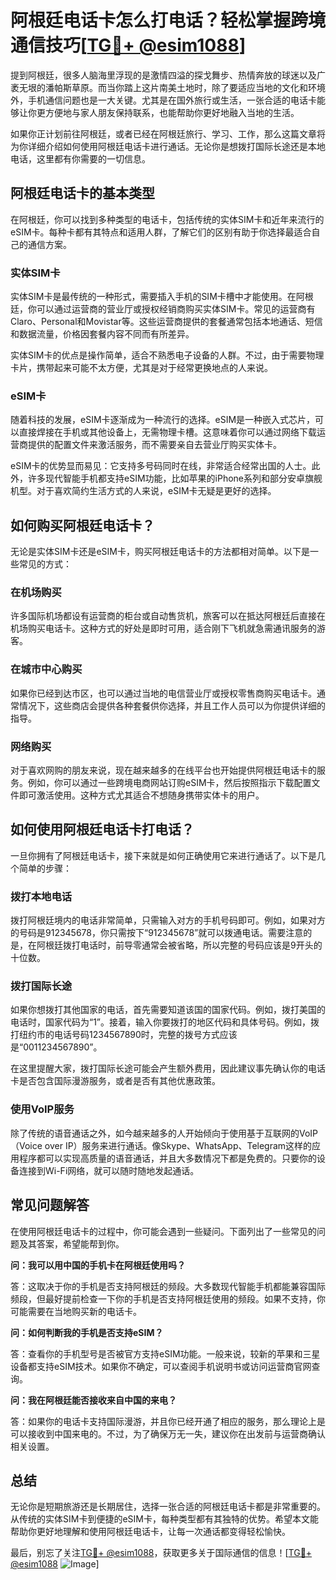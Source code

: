 # 阿根廷电话卡怎么打电话？轻松掌握跨境通信技巧[[TG💪+ @esim1088](https://t.me/s/esim1088)]

提到阿根廷，很多人脑海里浮现的是激情四溢的探戈舞步、热情奔放的球迷以及广袤无垠的潘帕斯草原。而当你踏上这片南美土地时，除了要适应当地的文化和环境外，手机通信问题也是一大关键。尤其是在国外旅行或生活，一张合适的电话卡能够让你更方便地与家人朋友保持联系，也能帮助你更好地融入当地的生活。

如果你正计划前往阿根廷，或者已经在阿根廷旅行、学习、工作，那么这篇文章将为你详细介绍如何使用阿根廷电话卡进行通话。无论你是想拨打国际长途还是本地电话，这里都有你需要的一切信息。

## 阿根廷电话卡的基本类型

在阿根廷，你可以找到多种类型的电话卡，包括传统的实体SIM卡和近年来流行的eSIM卡。每种卡都有其特点和适用人群，了解它们的区别有助于你选择最适合自己的通信方案。

### 实体SIM卡

实体SIM卡是最传统的一种形式，需要插入手机的SIM卡槽中才能使用。在阿根廷，你可以通过运营商的营业厅或授权经销商购买实体SIM卡。常见的运营商有Claro、Personal和Movistar等。这些运营商提供的套餐通常包括本地通话、短信和数据流量，价格因套餐内容不同而有所差异。

实体SIM卡的优点是操作简单，适合不熟悉电子设备的人群。不过，由于需要物理卡片，携带起来可能不太方便，尤其是对于经常更换地点的人来说。

### eSIM卡

随着科技的发展，eSIM卡逐渐成为一种流行的选择。eSIM是一种嵌入式芯片，可以直接焊接在手机或其他设备上，无需物理卡槽。这意味着你可以通过网络下载运营商提供的配置文件来激活服务，而不需要亲自去营业厅购买实体卡。

eSIM卡的优势显而易见：它支持多号码同时在线，非常适合经常出国的人士。此外，许多现代智能手机都支持eSIM功能，比如苹果的iPhone系列和部分安卓旗舰机型。对于喜欢简约生活方式的人来说，eSIM卡无疑是更好的选择。

## 如何购买阿根廷电话卡？

无论是实体SIM卡还是eSIM卡，购买阿根廷电话卡的方法都相对简单。以下是一些常见的方式：

### 在机场购买

许多国际机场都设有运营商的柜台或自动售货机，旅客可以在抵达阿根廷后直接在机场购买电话卡。这种方式的好处是即时可用，适合刚下飞机就急需通讯服务的游客。

### 在城市中心购买

如果你已经到达市区，也可以通过当地的电信营业厅或授权零售商购买电话卡。通常情况下，这些商店会提供各种套餐供你选择，并且工作人员可以为你提供详细的指导。

### 网络购买

对于喜欢网购的朋友来说，现在越来越多的在线平台也开始提供阿根廷电话卡的服务。例如，你可以通过一些跨境电商网站订购eSIM卡，然后按照指示下载配置文件即可激活使用。这种方式尤其适合不想随身携带实体卡的用户。

## 如何使用阿根廷电话卡打电话？

一旦你拥有了阿根廷电话卡，接下来就是如何正确使用它来进行通话了。以下是几个简单的步骤：

### 拨打本地电话

拨打阿根廷境内的电话非常简单，只需输入对方的手机号码即可。例如，如果对方的号码是912345678，你只需按下“912345678”就可以拨通电话。需要注意的是，在阿根廷拨打电话时，前导零通常会被省略，所以完整的号码应该是9开头的十位数。

### 拨打国际长途

如果你想拨打其他国家的电话，首先需要知道该国的国家代码。例如，拨打美国的电话时，国家代码为“1”。接着，输入你要拨打的地区代码和具体号码。例如，拨打纽约市的电话号码1234567890时，完整的拨号方式应该是“0011234567890”。

在这里提醒大家，拨打国际长途可能会产生额外费用，因此建议事先确认你的电话卡是否包含国际漫游服务，或者是否有其他优惠政策。

### 使用VoIP服务

除了传统的语音通话之外，如今越来越多的人开始倾向于使用基于互联网的VoIP（Voice over IP）服务来进行通话。像Skype、WhatsApp、Telegram这样的应用程序都可以实现高质量的语音通话，并且大多数情况下都是免费的。只要你的设备连接到Wi-Fi网络，就可以随时随地发起通话。

## 常见问题解答

在使用阿根廷电话卡的过程中，你可能会遇到一些疑问。下面列出了一些常见的问题及其答案，希望能帮到你。

**问：我可以用中国的手机卡在阿根廷使用吗？**

答：这取决于你的手机是否支持阿根廷的频段。大多数现代智能手机都能兼容国际频段，但最好提前检查一下你的手机是否支持阿根廷使用的频段。如果不支持，你可能需要在当地购买新的电话卡。

**问：如何判断我的手机是否支持eSIM？**

答：查看你的手机型号是否被官方支持eSIM功能。一般来说，较新的苹果和三星设备都支持eSIM技术。如果你不确定，可以查阅手机说明书或访问运营商官网查询。

**问：我在阿根廷能否接收来自中国的来电？**

答：如果你的电话卡支持国际漫游，并且你已经开通了相应的服务，那么理论上是可以接收到中国来电的。不过，为了确保万无一失，建议你在出发前与运营商确认相关设置。

## 总结

无论你是短期旅游还是长期居住，选择一张合适的阿根廷电话卡都是非常重要的。从传统的实体SIM卡到便捷的eSIM卡，每种类型都有其独特的优势。希望本文能帮助你更好地理解和使用阿根廷电话卡，让每一次通话都变得轻松愉快。

最后，别忘了关注[TG💪+ @esim1088](https://t.me/s/esim1088)，获取更多关于国际通信的信息！[[TG💪+ @esim1088](https://t.me/s/esim1088) ![Image](https://i.postimg.cc/4NQfJmqS/Snipaste-2025-05-13-00-14-12.png)]